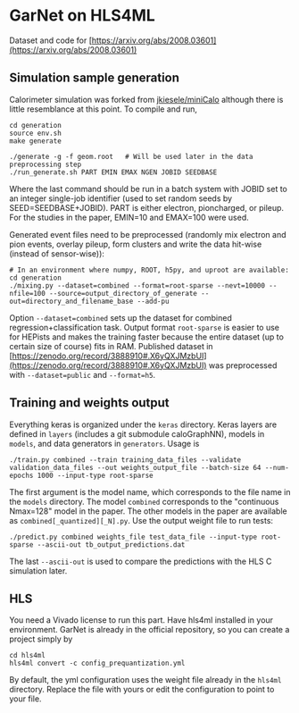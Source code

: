 GarNet on HLS4ML
================
Dataset and code for [https://arxiv.org/abs/2008.03601](https://arxiv.org/abs/2008.03601)

## Simulation sample generation

Calorimeter simulation was forked from [jkiesele/miniCalo](https://github.com/jkiesele/miniCalo) although there is little resemblance at this point. To compile and run,
```
cd generation
source env.sh
make generate

./generate -g -f geom.root   # Will be used later in the data preprocessing step
./run_generate.sh PART EMIN EMAX NGEN JOBID SEEDBASE
```
Where the last command should be run in a batch system with JOBID set to an integer single-job identifier (used to set random seeds by SEED=SEEDBASE+JOBID). PART is either electron, pioncharged, or pileup. For the studies in the paper, EMIN=10 and EMAX=100 were used.

Generated event files need to be preprocessed (randomly mix electron and pion events, overlay pileup, form clusters and write the data hit-wise (instead of sensor-wise)):
```
# In an environment where numpy, ROOT, h5py, and uproot are available:
cd generation
./mixing.py --dataset=combined --format=root-sparse --nevt=10000 --nfile=100 --source=output_directory_of_generate --out=directory_and_filename_base --add-pu
```
Option `--dataset=combined` sets up the dataset for combined regression+classification task. Output format `root-sparse` is easier to use for HEPists and makes the training faster because the entire dataset (up to certain size of course) fits in RAM. Published dataset in [https://zenodo.org/record/3888910#.X6yQXJMzbUI](https://zenodo.org/record/3888910#.X6yQXJMzbUI) was preprocessed with `--dataset=public` and `--format=h5`.

## Training and weights output

Everything keras is organized under the `keras` directory. Keras layers are defined in `layers` (includes a git submodule caloGraphNN), models in `models`, and data generators in `generators`. Usage is
```
./train.py combined --train training_data_files --validate validation_data_files --out weights_output_file --batch-size 64 --num-epochs 1000 --input-type root-sparse
```
The first argument is the model name, which corresponds to the file name in the `models` directory. The model `combined` corresponds to the "continuous Nmax=128" model in the paper. The other models in the paper are available as `combined[_quantized][_N].py`. Use the output weight file to run tests:
```
./predict.py combined weights_file test_data_file --input-type root-sparse --ascii-out tb_output_predictions.dat
```
The last `--ascii-out` is used to compare the predictions with the HLS C simulation later.

## HLS

You need a Vivado license to run this part. Have hls4ml installed in your environment. GarNet is already in the official repository, so you can create a project simply by
```
cd hls4ml
hls4ml convert -c config_prequantization.yml
```
By default, the yml configuration uses the weight file already in the `hls4ml` directory. Replace the file with yours or edit the configuration to point to your file.